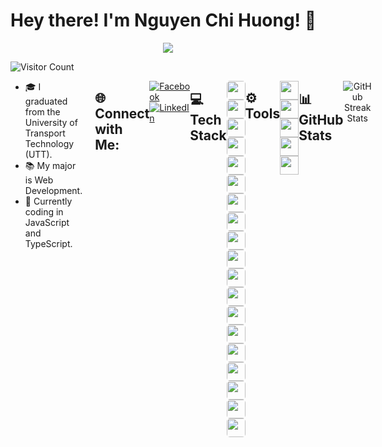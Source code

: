 # Hey there! I'm Nguyen Chi Huong! 👋 

<p align="center">
  <a href="https://github.com/DenverCoder1/readme-typing-svg">
    <img src="https://readme-typing-svg.herokuapp.com?lines=Web+Developer;Always%20learning%20new%20things&center=true&width=380&height=45">
  </a>
</p>

<img src="https://profile-counter.glitch.me/chihuong28502/count.svg" alt="Visitor Count" style="display: block; margin-left: auto; margin-right: auto;">

<div style="display: flex; justify-content: space-between; align-items: flex-start;">
  <!-- Left Column -->
  <div style="flex: 1; padding-right: 20px;">
    <ul>
      <li>🎓 I graduated from the University of Transport Technology (UTT).</li>
      <li>📚 My major is Web Development.</li>
      <li>🔭 Currently coding in JavaScript and TypeScript.</li>
    </ul>
  </div>

## 🌐 Connect with Me:
[![Facebook](https://img.shields.io/badge/Facebook-%231877F2.svg?logo=Facebook&logoColor=white)](https://facebook.com/futurefolde)
[![LinkedIn](https://img.shields.io/badge/LinkedIn-%230077B5.svg?logo=linkedin&logoColor=white)](https://linkedin.com/in/nguyen-chi-huong-787a2427b)

---

## 💻 Tech Stack
<p align="left">
  <img src="https://img.shields.io/badge/javascript-%23323330.svg?style=for-the-badge&logo=javascript&logoColor=%23F7DF1E" height="30" style="border-radius: 5px;"/>
  <img src="https://img.shields.io/badge/typescript-%23007ACC.svg?style=for-the-badge&logo=typescript&logoColor=white" height="30" style="border-radius: 5px;"/>
  <img src="https://img.shields.io/badge/next.js-%23000000.svg?style=for-the-badge&logo=next.js&logoColor=white" height="30" style="border-radius: 5px;"/>
  <img src="https://img.shields.io/badge/nestjs-%23E0234E.svg?style=for-the-badge&logo=nestjs&logoColor=white" height="30" style="border-radius: 5px;"/>
  <img src="https://img.shields.io/badge/html5-%23E34F26.svg?style=for-the-badge&logo=html5&logoColor=white" height="30" style="border-radius: 5px;"/>
  <img src="https://img.shields.io/badge/css3-%231572B6.svg?style=for-the-badge&logo=css3&logoColor=white" height="30" style="border-radius: 5px;"/>
  <img src="https://img.shields.io/badge/react-%2320232a.svg?style=for-the-badge&logo=react&logoColor=%2361DAFB" height="30" style="border-radius: 5px;"/>
  <img src="https://img.shields.io/badge/node.js-6DA55F?style=for-the-badge&logo=node.js&logoColor=white" height="30" style="border-radius: 5px;"/>
  <img src="https://img.shields.io/badge/MongoDB-%2347A248.svg?style=for-the-badge&logo=mongodb&logoColor=white" height="30" style="border-radius: 5px;"/>
  <img src="https://img.shields.io/badge/AntDesign-%230170FE.svg?style=for-the-badge&logo=ant-design&logoColor=white" height="30" style="border-radius: 5px;"/>
  <img src="https://img.shields.io/badge/TailwindCSS-%3338B2AC.svg?style=for-the-badge&logo=tailwind-css&logoColor=white" height="30" style="border-radius: 5px;"/>
  <img src="https://img.shields.io/badge/Vercel-%23000000.svg?style=for-the-badge&logo=vercel&logoColor=white" height="30" style="border-radius: 5px;"/>
  <img src="https://img.shields.io/badge/Bootstrap-%237B83B1.svg?style=for-the-badge&logo=bootstrap&logoColor=white" height="30" style="border-radius: 5px;"/>
  <img src="https://img.shields.io/badge/Express.js-%23404D59.svg?style=for-the-badge&logo=express&logoColor=white" height="30" style="border-radius: 5px;"/>
  <img src="https://img.shields.io/badge/JWT-%232E7BB4.svg?style=for-the-badge&logo=json-web-tokens&logoColor=white" height="30" style="border-radius: 5px;"/>
  <img src="https://img.shields.io/badge/MUI-%230081CB.svg?style=for-the-badge&logo=mui&logoColor=white" height="30" style="border-radius: 5px;"/>
  <img src="https://img.shields.io/badge/NPM-%23000000.svg?style=for-the-badge&logo=npm&logoColor=white" height="30" style="border-radius: 5px;"/>
  <img src="https://img.shields.io/badge/Socket.io-%23000000.svg?style=for-the-badge&logo=socket.io&logoColor=white" height="30" style="border-radius: 5px;"/>
  <img src="https://img.shields.io/badge/MicrosoftSQLServer-%23479BC0.svg?style=for-the-badge&logo=microsoftsqlserver&logoColor=white" height="30" style="border-radius: 5px;"/>
</p>

## ⚙️ Tools
<p align="left">
  <img src="https://img.shields.io/badge/-Git-%23F05032?style=flat-square&logo=git&logoColor=%23ffffff" height="30"/>
  <img src="https://img.shields.io/badge/-GitHub-181717?style=flat-square&logo=github" height="30"/>
  <img src="https://img.shields.io/badge/-VS%20Code-007ACC?style=flat-square&logo=visual-studio-code&logoColor=ffffff" height="30"/>
  <img src="https://img.shields.io/badge/-Powershell-5391FE?style=flat-square&logo=powershell&logoColor=ffffff" height="30"/>
  <img src="https://img.shields.io/badge/-Windows-0078D6?style=flat-square&logo=windows&logoColor=ffffff" height="30"/>
</p>


---

## 📊 GitHub Stats
<p align="center">
  <img src="https://github-readme-streak-stats.herokuapp.com/?user=chihuong28502&theme=radical&hide_border=false" alt="GitHub Streak Stats">
</p>
